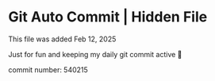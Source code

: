 # Git Auto Commit | Hidden File

This file was added Feb 12, 2025

Just for fun and keeping my daily git commit active 🤪

commit number: 540215
